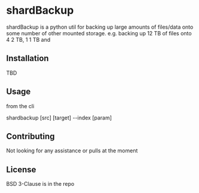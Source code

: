 # shardBackup

shardBackup is a python util for backing up large amounts of files/data onto some number of other mounted storage. e.g. backing up 12 TB of files onto 4 2 TB, 1 1 TB and 

## Installation

TBD

## Usage

from the cli

shardbackup [src] [target] --index [param]

## Contributing

Not looking for any assistance or pulls at the moment

## License

BSD 3-Clause is in the repo
